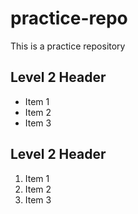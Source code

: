 # practice-repo
This is a practice repository

## Level 2 Header
- Item 1
- Item 2
- Item 3

## Level 2 Header
1. Item 1
2. Item 2
3. Item 3


